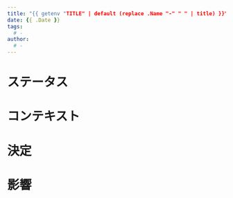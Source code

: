 ```yaml
---
title: "{{ getenv "TITLE" | default (replace .Name "-" " " | title) }}"
date: {{ .Date }}
tags:
  # - 
author:
  # -
---
```


# ステータス

# コンテキスト

# 決定

# 影響

